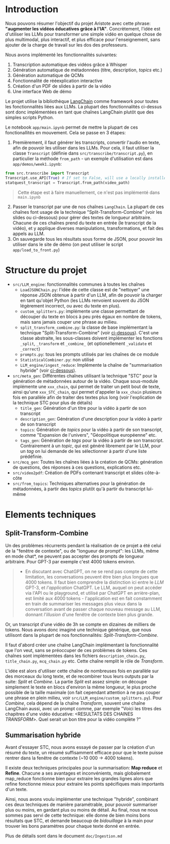 # Introduction

Nous pouvons résumer l'objectif du projet Aristote avec cette phrase: **"augmenter les vidéos éducatives grâce à l'IA"**. Concrètement, l'idée est d'utiliser les LLMs pour transformer une simple vidéo en quelque chose de plus multimodal, plus interactif, et plus efficace pour l'enseignement, sans ajouter de la charge de travail sur les dos des professeurs.

Nous avons implémenté les fonctionnalités suivantes:
1. Transcription automatique des vidéos grâce à Whisper
2. Génération automatique de métadonnées (titre, description, *topics* etc.)
3. Génération automatique de QCMs
4. Fonctionnalité de rééexplication interactive
5. Création d'un PDF de slides à partir de la vidéo
6. Une interface Web de démo

Le projet utilise la bibliothèque [LangChain](https://www.langchain.com/) comme framework pour toutes les fonctionnalités liées aux LLMs. La plupart des fonctionnalités ci-dessus sont donc implémentées en tant que chaînes LangChain plutôt que des simples scripts Python. 

Le notebook `app/main.ipynb` permet de mettre la plupart de ces fonctionallités en mouvement. Cela se passe en 3 étapes:
1. Premièrement, il faut générer les transcripts, convertir l'audio en texte, afin de pouvoir les utiliser dans les LLMs. Pour cela, il faut utiliser la classe `Transcript` (définie dans `src/transcribe/transcript.py`), en particulier la méthode `from_path` - un exemple d'utilisation est dans `app/demos/week1.ipynb`:
```python
from src.transcribe import Transcript
Transcript.use_API(True) # If set to False, will use a locally installed version of Whisper - quite slower, but free !
statquest_transcript = Transcript.from_path(video_path)
```
> Cette étape est à faire manuellement, ce n'est pas implémenté dans `main.ipynb`

2. Passer le transcript par une de nos chaînes `LangChain`. La plupart de ces chaînes font usage de la technique "Split-Transform-Combine" (voir les slides ou ci-dessous) pour gérer des textes de longueur arbitraire. Chacune de ces chaînes prend du texte en entrée (le transcript de la vidéo), et y applique diverses manipulations, transformations, et fait des appels au LLM.
3. On sauvegarde tous les résultats sous forme de JSON, pour pouvoir les utiliser dans le site de démo (on peut utiliser le script `app/load_to_front.py`)

# Structure du projet
- `src/LLM_engine`: fonctionnalités communes à toutes les chaînes
	- `LoadJSONChain.py`: l'idée de cette classe est de "nettoyer" une réponse JSON obtenue à partir d'un LLM, afin de pouvoir la charger en tant qu'objet Python (les LLMs renvoient souvent du JSON légèrement incorrect, ou avec du texte en plus).
	- `custom_splitters.py`: implémente une classe permettant de découper du texte en blocs à peu près égaux en nombre de tokens, mais sans jamais couper une phrase au milieu.
	- `split_transform_combine.py`: la classe de base implémentant la technique "Split-Transform-Combine" (voir [ci-dessous](#elements-techniques)). C'est une classe abstraite, les sous-classes doivent implémenter les fonctions `_split`, `_transform` et `_combine_` (et optionellement `_validate` et `_correct`)
	- `prompts.py`: tous les prompts utilisés par les chaînes de ce module
	- `StatisticalCombiner.py`: non utilisé
	- `LLM_engine/ingest_reduce`: Implémente la chaîne de "summarisation hybride" (voir [ci-dessous](#elements-techniques)).
- `src/meta_gen`: Différentes chaînes utilisant la technique "STC" pour la génération de métadonnées autour de la vidéo. Chaque sous-module implémente une `xxx_chain`, qui permet de traiter un petit bout de texte, ainsi qu'une `xxx_STC_chain`, qui permet d'appeler la `xxx_chain` plusieurs fois en parallèle afin de traiter des textes plus long (voir l'explication de la technique STC pour plus de détails)
	- `title_gen`: Génération d'un titre pour la vidéo à partir de son transcript
	- `description_gen`: Génération d'une description pour la vidéo à partir de son transcript
	- `topics`: Génération de *topics* pour la vidéo à partir de son transcript, comme "Expansion de l'univers", "Géopolitique européenne" etc.
	- `tags_gen`: Génération de *tags* pour la vidéo à partir de son transcript. Contrairement à un *topic*, qui est généré librement par le LLM, pour un *tag* on lui demande de les sélectionner à partir d'une liste prédéfinie.
- `src/mcq_gen`: Toutes les chaînes liées à la création de QCMs: génération de questions, des réponses à ces questions, explications etc.
- `src/video2pdf`: Création de PDFs contenant transcript et slides côte-à-côte
- `src/from_topics`: Techniques alternatives pour la génération de métadonnées, à partir des *topics* plutôt qu'à partir du transcript lui-même

# Elements techniques
## Split-Transform-Combine
Un des problèmes récurrents pendant la réalisation de ce projet a été celui de la "fenêtre de contexte", ou de "longueur de prompt": les LLMs, même en mode chat*, ne peuvent pas accepter des prompts de longueur arbitraire. Pour GPT-3 par exemple c'est 4000 tokens environ.

> * En discutant avec ChatGPT, on ne se rend pas compte de cette limitation, les conversations peuvent être bien plus longues que 4000 tokens. Il faut bien comprendre la distinction ici entre le *LLM* GPT-3, et *l'application* ChatGPT. Le LLM, auquel on peut accéder via l'API ou le playground, et utilisé par ChatGPT en arrière-plan, est limité aux 4000 tokens - l'application est en fait constamment en train de summariser les messages plus vieux dans la conversation avant de passer chaque nouveau message au LLM, donnant *l'illusion* d'une fenêtre de contexte bien plus grande.

Or, un transcript d'une vidéo de 3h se compte en dizaines de milliers de tokens. Nous avons donc imaginé une technique générique, que nous utilisont dans la plupart de nos fonctionnalités: *Split-Transform-Combine*.

Il faut d'abord créer une chaîne LangChain implémentant la fonctionnalité que l'on veut, sans se préoccuper de ces problèmes de tokens. Ces chaînes sont implémentées dans les fichiers `description_chain.py`, `title_chain.py`, `mcq_chain.py` etc. Cette chaîne remplit le rôle de *Transform*.

L'idée est alors d'utiliser cette chaîne de nombreuses fois en parallèle sur des morceaux du long texte, et de recombiner tous leurs outputs par la suite: *Split* et *Combine*. 
La partie *Split* est assez simple: on découpe simplement le texte en blocs d'environ la même longueur, le plus proche possible de la taille maximale (on fait cependant attention à ne pas couper une phrase en plein milieu, voir `src/LLM_engine/custom_splitters.py`). 
Pour *Combine*, cela dépend de la chaîne *Transform*, souvent une chaîne LangChain aussi, avec un prompt comme, par exemple "Voici les titres des chapitres d'une vidéo éducative: <RESULTATS DES CHAINES *TRANSFORM*>. Quel serait un bon titre pour la vidéo complète ?"

## Summarisation hybride
Avant d'essayer STC, nous avons essayé de passer par la création d'un résumé du texte, un résumé suffisamment efficace pour que le texte puisse rentrer dans la fenêtre de contexte (~10 000 -> 4000 tokens).

Il existe deux techniques principales pour la summarisation: **Map reduce** et **Refine**. Chacune a ses avantages et inconvénients, mais globalement map_reduce fonctionne bien pour extraire les grandes lignes alors que refine fonctionne mieux pour extraire les points spécifiques mais importants d'un texte.

Ainsi, nous avons voulu implémenter une technique "hybride", combinant ces deux techniques de manière paramétrable, pour pouvoir summariser plus ou moins, en gardant plus ou moins de détail. Au final, nous ne nous sommes pas servi de cette technique: elle donne de bien moins bons résultats que STC, et demande beaucoup de *bidouillage* à la main pour trouver les bons paramètres pour chaque texte donné en entrée.

Plus de détails sont dans le document `doc/Ingestion.md`
